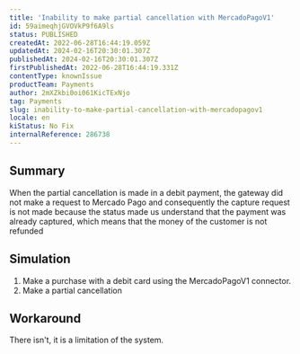 ```yaml
---
title: 'Inability to make partial cancellation with MercadoPagoV1'
id: 59aimeqhjGVOVkP9f6A9ls
status: PUBLISHED
createdAt: 2022-06-28T16:44:19.059Z
updatedAt: 2024-02-16T20:30:01.307Z
publishedAt: 2024-02-16T20:30:01.307Z
firstPublishedAt: 2022-06-28T16:44:19.331Z
contentType: knownIssue
productTeam: Payments
author: 2mXZkbi0oi061KicTExNjo
tag: Payments
slug: inability-to-make-partial-cancellation-with-mercadopagov1
locale: en
kiStatus: No Fix
internalReference: 286738
---
```


## Summary


When the partial cancellation is made in a debit payment, the gateway did not make a request to Mercado Pago and consequently the capture request is not made because the status made us understand that the payment was already captured, which means that the money of the customer is not refunded



## Simulation



1. Make a purchase with a debit card using the MercadoPagoV1 connector.
2. Make a partial cancellation



## Workaround


There isn't, it is a limitation of the system.

